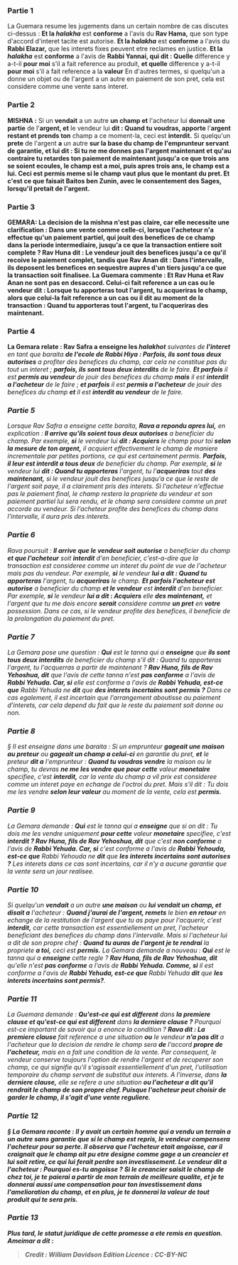 
### Partie 1
La Guemara resume les jugements dans un certain nombre de cas discutes ci-dessus : <b>Et la <i>halakha</i></b> est <b>conforme</b> a l'avis du <b>Rav Hama,</b> que son type d'accord d'interet tacite est autorise. <b>Et la <i>halakha</i></b> est <b>conforme</b> a l'avis du <b>Rabbi Elazar,</b> que les interets fixes peuvent etre reclames en justice. <b>Et la <i>halakha</i></b> est <b>conforme</b> a l'avis de <b>Rabbi Yannai, qui dit : Quelle</b> difference y a-t-il <b>pour moi</b> s'il a fait reference au produit, <b>et quelle</b> difference y a-t-il <b>pour moi</b> s'il a fait reference a la <b>valeur</b> En d'autres termes, si quelqu'un a donne un objet ou de l'argent a un autre en paiement de son pret, cela est considere comme une vente sans interet.

### Partie 2
<strong>MISHNA :</strong> Si un <b>vendait</b> a un autre <b>un champ et</b> l'acheteur lui <b>donnait une partie</b> de l'<b>argent, et</b> le vendeur lui <b>dit : Quand tu voudras, apporte</b> l'<b>argent restant et prends ton</b> champ a ce moment-la, ceci est <b>interdit.</b> Si quelqu'un <b>prete</b> de l'argent <b>a</b> un autre <b>sur la base du <b>champ</b> de l'emprunteur servant de garantie, <b>et lui dit : Si tu ne me</b> donnes pas l'argent maintenant et qu'au contraire tu retardes ton paiement <b>de maintenant jusqu'a ce que trois ans</b> se soient ecoules, le champ <b>est a moi,</b> puis apres trois ans, le champ <b>est a lui.</b> Ceci est permis meme si le champ vaut plus que le montant du pret. <b>Et c'est ce que faisait Baitos ben Zunin, avec le consentement des Sages,</b> lorsqu'il pretait de l'argent.

### Partie 3
<strong>GEMARA:</strong> La decision de la mishna n'est pas claire, car elle necessite une clarification : Dans une vente comme celle-ci, lorsque l'acheteur n'a effectue qu'un paiement partiel, <b>qui jouit des benefices</b> de ce champ dans la periode intermediaire, jusqu'a ce que la transaction entiere soit complete ? <b>Rav Huna dit :</b> Le <b>vendeur jouit des benefices</b> jusqu'a ce qu'il recoive le paiement complet, tandis que <b>Rav Anan dit :</b> Dans l'intervalle, <b>ils deposent les benefices</b> en sequestre <b>aupres d'un tiers</b> jusqu'a ce que la transaction soit finalisee. La Guemara commente : <b>Et</b> Rav Huna et Rav Anan <b>ne sont pas en desaccord. Celui-ci</b> fait reference a un cas <b>ou</b> le vendeur <b>dit : Lorsque tu apporteras</b> tout l'argent, tu <b>acqueriras</b> le champ, alors que <b>celui-la</b> fait reference a un cas <b>ou il dit</b> au moment de la transaction : <b>Quand tu apporteras</b> tout l'argent, tu l'<b>acqueriras</b> <b>des maintenant.</b>

### Partie 4
La Gemara relate : <b>Rav Safra a enseigne</b> les <i>halakhot</b> suivantes de <b>l'interet</b> en tant que <i>baraita</i> <b>de l'ecole de Rabbi Hiya : Parfois, ils sont tous deux autorises</b> a profiter des benefices du champ, car cela ne constitue pas du tout un interet ; <b>parfois, ils sont tous deux interdits</b> de le faire. <b>Et parfois</b> il est <b>permis au vendeur</b> de jouir des benefices du champ <b>mais</b> il est <b>interdit a l'acheteur</b> de le faire ; <b>et parfois</b> il est <b>permis a l'acheteur</b> de jouir des benefices du champ <b>et</b> il est <b>interdit au vendeur</b> de le faire.

### Partie 5
Lorsque Rav Safra a enseigne cette <i>baraita</i>, <b>Rava a repondu apres lui,</b> en explication : <b>Il arrive qu'ils soient tous deux autorises</b> a beneficier du champ. Par exemple, <b>si</b> le vendeur lui <b>dit : Acquiers</b> le champ pour toi <b>selon la mesure de ton argent,</b> il acquiert effectivement le champ de maniere incrementale par petites portions, ce qui est certainement permis. <b>Parfois, il leur est interdit a tous deux</b> de beneficier du champ. Par exemple, <b>si</b> le vendeur lui <b>dit : Quand tu apporteras</b> l'argent, tu l'<b>acqueriras</b> tout <b>des maintenant,</b> si le vendeur jouit des benefices jusqu'a ce que le reste de l'argent soit paye, il a clairement pris des interets. Si l'acheteur n'effectue pas le paiement final, le champ restera la propriete du vendeur et son paiement partiel lui sera rendu, et le champ sera considere comme un pret accorde au vendeur. Si l'acheteur profite des benefices du champ dans l'intervalle, il aura pris des interets.

### Partie 6
Rava poursuit : <b>Il arrive que le vendeur soit autorise</b> a beneficier du champ <b>et que l'acheteur</b> soit <b>interdit</b> d'en beneficier, c'est-a-dire que la transaction est consideree comme un interet du point de vue de l'acheteur mais pas du vendeur. Par exemple, <b>si</b> le vendeur <b>lui a dit : Quand tu apporteras</b> l'argent, tu <b>acqueriras</b> le champ. <b>Et parfois l'acheteur est autorise</b> a beneficier du champ <b>et le vendeur</b> est <b>interdit</b> d'en beneficier. Par exemple, <b>si</b> le vendeur <b>lui a dit : Acquiers</b> elle <b>des maintenant,</b> et l'argent que tu me dois encore <b>serait</b> considere comme <b>un pret</b> en <b>votre</b> possession. Dans ce cas, si le vendeur profite des benefices, il beneficie de la prolongation du paiement du pret.

### Partie 7
La Gemara pose une question : <b>Qui</b> est le <i>tanna</i> qui a <b>enseigne</b> que <b>ils sont tous deux interdits</b> de beneficier du champ s'il dit : Quand tu apporteras l'argent, tu l'acquerras a partir de maintenant ? <b>Rav Huna, fils de Rav Yehoshua, dit</b> que l'avis de cette <i>tanna</i> n'est <b>pas conforme</b> a l'avis de <b>Rabbi Yehuda. Car, si</b> elle est conforme a l'avis de <b>Rabbi Yehuda, est-ce que</b> Rabbi Yehuda ne <b>dit</b> que <b>des interets incertains sont permis ?</b> Dans ce cas egalement, il est incertain que l'arrangement aboutisse au paiement d'interets, car cela depend du fait que le reste du paiement soit donne ou non.

### Partie 8
§ Il est enseigne dans une <i>baraita</i> : Si un emprunteur <b>gageait une maison au preteur</b> ou <b>gageait un champ a celui-ci</b> en garantie du pret, <b>et</b> le preteur <b>dit a</b> l'emprunteur : <b>Quand tu voudras vendre</b> la maison ou le champ, tu devras <b>ne me les vendre que pour cette</b> valeur <b>monetaire</b> specifiee, c'est <b>interdit,</b> car la vente du champ a vil prix est consideree comme un interet paye en echange de l'octroi du pret. Mais s'il dit : Tu dois me les vendre <b>selon leur valeur</b> au moment de la vente, cela est <b>permis.</b>

### Partie 9
La Gemara demande : <b>Qui</b> est le <i>tanna</i> qui a <b>enseigne</b> que si on dit : Tu dois me les vendre uniquement <b>pour cette</b> valeur <b>monetaire</b> specifiee, c'est <b>interdit ? Rav Huna, fils de Rav Yehoshua, dit</b> que c'est <b>non conforme</b> a l'avis de <b>Rabbi Yehuda. Car, si</b> c'est conforme a l'avis de <b>Rabbi Yehouda, est-ce que</b> Rabbi Yehouda ne <b>dit</b> que <b>les interets incertains sont autorises ?</b> Les interets dans ce cas sont incertains, car il n'y a aucune garantie que la vente sera un jour realisee.

### Partie 10
Si quelqu'un <b>vendait</b> a un autre <b>une maison</b> ou <b>lui vendait un champ, et disait a</b> l'acheteur : <b>Quand j'aurai de l'argent, remets</b> le bien <b>en retour</b> en echange de la restitution de l'argent que tu as paye pour l'acquerir, c'est <b>interdit,</b> car cette transaction est essentiellement un pret, l'acheteur beneficiant des benefices du champ dans l'intervalle. Mais si l'acheteur lui a dit de son propre chef : <b>Quand tu auras de l'argent je te rendrai</b> la propriete <b>a toi,</b> ceci est <b>permis.</b> La Gemara demande a nouveau : <b>Qui</b> est le <i>tanna</i> qui a <b>enseigne</b> cette regle ? <b>Rav Huna, fils de Rav Yehoshua, dit</b> qu'elle n'est <b>pas conforme</b> a l'avis de <b>Rabbi Yehuda. Comme, si</b> il est conforme a l'avis de <b>Rabbi Yehuda, est-ce que</b> Rabbi Yehuda <b>dit</b> que <b>les interets incertains sont permis?</b>.

### Partie 11
La Guemara demande : <b>Qu'est-ce qui est different</b> dans <b>la premiere clause et qu'est-ce qui est different</b> dans <b>la derniere clause ?</b> Pourquoi est-ce important de savoir qui a enonce la condition ? <b>Rava dit : La premiere clause</b> fait reference a une situation <b>ou</b> le vendeur <b>n'a pas dit</b> a l'acheteur que la decision de rendre le champ sera <b>de</b> l'accord <b>propre de l'acheteur,</b> mais en a fait une condition de la vente. Par consequent, le vendeur conserve toujours l'option de rendre l'argent et de recuperer son champ, ce qui signifie qu'il s'agissait essentiellement d'un pret, l'utilisation temporaire du champ servant de substitut aux interets. A l'inverse, dans <b>la derniere clause,</b> elle se refere a une situation <b>ou l'acheteur <b>a dit</b> qu'il rendrait le champ <b>de son propre chef.</b> Puisque l'acheteur peut choisir de garder le champ, il s'agit d'une vente reguliere.

### Partie 12
§ La Gemara raconte : Il y avait <b>un certain homme qui a vendu un terrain a un autre sans garantie</b> que si le champ est repris, le vendeur compensera l'acheteur pour sa perte. <b>Il observa que</b> l'acheteur <b>etait angoisse,</b> car il craignait que le champ ait pu etre designe comme gage a un creancier et lui soit retire, ce qui lui ferait perdre son investissement. Le vendeur <b>dit a</b> l'acheteur : <b>Pourquoi es-tu angoisse ? Si</b> le creancier <b>saisit</b> le champ <b>de chez toi, je te paierai</b> a partir de mon terrain de <b>meilleure qualite</b>, et je te donnerai aussi une compensation pour ton investissement dans l'<b>amelioration</b> du champ, <b>et</b> en plus, je te donnerai la valeur de tout <b>produit</b> qui te sera pris.

### Partie 13
Plus tard, le statut juridique de cette promesse a ete remis en question. <b>Ameimar a dit :</b>

>Credit : William Davidson Edition
>Licence : CC-BY-NC